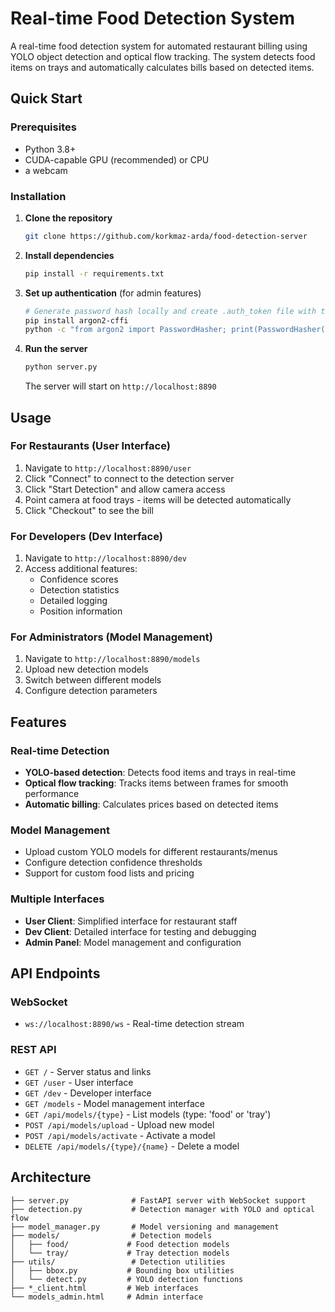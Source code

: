 # Real-time Food Detection System

A real-time food detection system for automated restaurant billing using YOLO object detection and optical flow tracking. The system detects food items on trays and automatically calculates bills based on detected items.

## Quick Start

### Prerequisites
- Python 3.8+
- CUDA-capable GPU (recommended) or CPU
- a webcam

### Installation

1. **Clone the repository**

   ```bash
   git clone https://github.com/korkmaz-arda/food-detection-server
   ```

2. **Install dependencies**
   
   ```bash
   pip install -r requirements.txt
   ```

3. **Set up authentication** (for admin features)
   
   ```bash
   # Generate password hash locally and create .auth_token file with the generated hash
   pip install argon2-cffi
   python -c "from argon2 import PasswordHasher; print(PasswordHasher().hash('PASSWORD_STRING'))" > .auth_token   
   ```

4. **Run the server**
   ```bash
   python server.py
   ```
   The server will start on `http://localhost:8890`

## Usage

### For Restaurants (User Interface)
1. Navigate to `http://localhost:8890/user`
2. Click "Connect" to connect to the detection server
3. Click "Start Detection" and allow camera access
4. Point camera at food trays - items will be detected automatically
5. Click "Checkout" to see the bill

### For Developers (Dev Interface)
1. Navigate to `http://localhost:8890/dev`
2. Access additional features:
   - Confidence scores
   - Detection statistics
   - Detailed logging
   - Position information

### For Administrators (Model Management)
1. Navigate to `http://localhost:8890/models`
2. Upload new detection models
3. Switch between different models
4. Configure detection parameters

## Features

### Real-time Detection
- **YOLO-based detection**: Detects food items and trays in real-time
- **Optical flow tracking**: Tracks items between frames for smooth performance
- **Automatic billing**: Calculates prices based on detected items

### Model Management
- Upload custom YOLO models for different restaurants/menus
- Configure detection confidence thresholds
- Support for custom food lists and pricing

### Multiple Interfaces
- **User Client**: Simplified interface for restaurant staff
- **Dev Client**: Detailed interface for testing and debugging
- **Admin Panel**: Model management and configuration

## API Endpoints

### WebSocket
- `ws://localhost:8890/ws` - Real-time detection stream

### REST API
- `GET /` - Server status and links
- `GET /user` - User interface
- `GET /dev` - Developer interface
- `GET /models` - Model management interface
- `GET /api/models/{type}` - List models (type: 'food' or 'tray')
- `POST /api/models/upload` - Upload new model
- `POST /api/models/activate` - Activate a model
- `DELETE /api/models/{type}/{name}` - Delete a model

## Architecture

```
├── server.py              # FastAPI server with WebSocket support
├── detection.py           # Detection manager with YOLO and optical flow
├── model_manager.py       # Model versioning and management
├── models/                # Detection models
│   ├── food/             # Food detection models
│   └── tray/             # Tray detection models
├── utils/                 # Detection utilities
│   ├── bbox.py           # Bounding box utilities
│   └── detect.py         # YOLO detection functions
├── *_client.html         # Web interfaces
└── models_admin.html     # Admin interface
```
